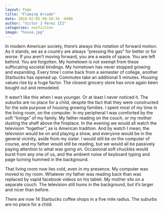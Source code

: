 ```yaml
---
layout: Page
title: "Flaming Arcade"
date: 2018-02-02 00:50:34 -0400
author: "Victor J Perez III"
categories: nonfiction
image: "house.jpg"
---
```


In modern American society, there’s always this notation of forward motion. As it stands, we as a country are always “pressing the gas” for better or for worse. If you aren’t moving forward, you are a waste of space. You are left behind. You are forgotten. My hometown is not exempt from these suffocating societal bindings. My hometown has never stopped growing and expanding. Every time I come back from a semester of college, another Starbucks has opened up. Commutes take an additional 5 minutes. Housing values rise by a huge factor. The closest grocery store has once again been bought out and remodeled.

It wasn’t like this when I was younger. Or at least I never noticed it. The suburbs are no place for a child, despite the fact that they were constructed for the sole purpose of housing growing families. I spent most of my time in the living room, on the computer. In my peripheral I was comforted by the soft “livings” of my family. My father reading on the couch, or my mother dusting the shelf above the fireplace. In the evening we would all watch the television “together”, as is American tradition. And by watch I mean, the television would be on and playing a show, and everyone would be in the general vicinity, aside from my sister. I would still be on the computer of course, and my father would still be reading, but we would all be passively paying attention to what was going on. Occasional soft chuckles would burst from any one of us, and the ambient noise of keyboard typing and page turning hummed in the background.

That living room now lies cold, even in my presence. My computer was moved to my room. Whatever my father was reading back than was replaced by vapid facebook videos on his tablet. My mother sits on a separate couch. The television still hums in the background, but it’s larger and nicer than before.

There are now 14 Starbucks coffee shops in a five mile radius. The suburbs are no place for a child.
